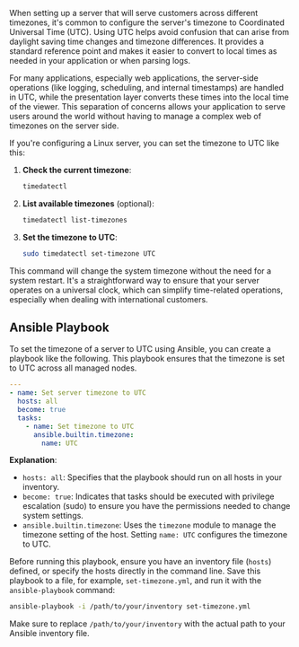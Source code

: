 When setting up a server that will serve customers across different timezones, it's common to configure the server's timezone to Coordinated Universal Time (UTC). Using UTC helps avoid confusion that can arise from daylight saving time changes and timezone differences. It provides a standard reference point and makes it easier to convert to local times as needed in your application or when parsing logs.

For many applications, especially web applications, the server-side operations (like logging, scheduling, and internal timestamps) are handled in UTC, while the presentation layer converts these times into the local time of the viewer. This separation of concerns allows your application to serve users around the world without having to manage a complex web of timezones on the server side.

If you're configuring a Linux server, you can set the timezone to UTC like this:

1. **Check the current timezone**:

   ```bash
   timedatectl
   ```

2. **List available timezones** (optional):

   ```bash
   timedatectl list-timezones
   ```

3. **Set the timezone to UTC**:
   ```bash
   sudo timedatectl set-timezone UTC
   ```

This command will change the system timezone without the need for a system restart. It's a straightforward way to ensure that your server operates on a universal clock, which can simplify time-related operations, especially when dealing with international customers.

## Ansible Playbook

To set the timezone of a server to UTC using Ansible, you can create a playbook like the following. This playbook ensures that the timezone is set to UTC across all managed nodes.

```yaml
---
- name: Set server timezone to UTC
  hosts: all
  become: true
  tasks:
    - name: Set timezone to UTC
      ansible.builtin.timezone:
        name: UTC
```

**Explanation**:

- `hosts: all`: Specifies that the playbook should run on all hosts in your inventory.
- `become: true`: Indicates that tasks should be executed with privilege escalation (sudo) to ensure you have the permissions needed to change system settings.
- `ansible.builtin.timezone`: Uses the `timezone` module to manage the timezone setting of the host. Setting `name: UTC` configures the timezone to UTC.

Before running this playbook, ensure you have an inventory file (`hosts`) defined, or specify the hosts directly in the command line. Save this playbook to a file, for example, `set-timezone.yml`, and run it with the `ansible-playbook` command:

```bash
ansible-playbook -i /path/to/your/inventory set-timezone.yml
```

Make sure to replace `/path/to/your/inventory` with the actual path to your Ansible inventory file.
